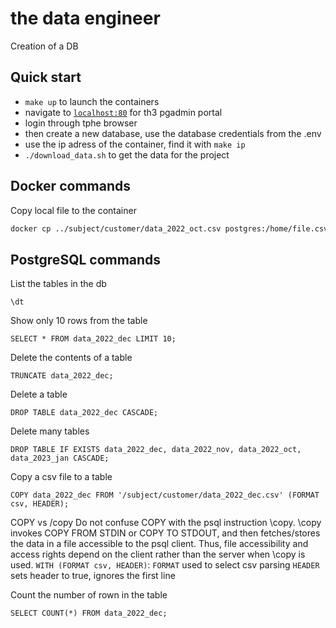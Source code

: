 # the data engineer

Creation of a DB

## Quick start

- `make up` to launch the containers
- navigate to [`localhost:80`](localhost:80) for th3 pgadmin portal
- login through tphe browser
- then create a new database, use the database credentials from the .env
- use the ip adress of the container, find it with `make ip`
- `./download_data.sh` to get the data for the project

## Docker commands

Copy local file to the container
```bash
docker cp ../subject/customer/data_2022_oct.csv postgres:/home/file.csv
```

## PostgreSQL commands

List the tables in the db
```pqsl
\dt
```

Show only 10 rows from the table
```psql
SELECT * FROM data_2022_dec LIMIT 10;
```

Delete the contents of a table
```paql
TRUNCATE data_2022_dec;
```

Delete a table
```psql
DROP TABLE data_2022_dec CASCADE;
```

Delete many tables
```psql
DROP TABLE IF EXISTS data_2022_dec, data_2022_nov, data_2022_oct, data_2023_jan CASCADE;
```

Copy a csv file to a table
```pqsl
COPY data_2022_dec FROM '/subject/customer/data_2022_dec.csv' (FORMAT csv, HEADER);
```
COPY vs /copy Do not confuse COPY with the psql instruction \copy. \copy invokes COPY FROM STDIN or COPY TO STDOUT, and then fetches/stores the data in a file accessible to the psql client. Thus, file accessibility and access rights depend on the client rather than the server when \copy is used.
`WITH (FORMAT csv, HEADER)`: `FORMAT` used to select csv parsing `HEADER` sets header to true, ignores the first line

Count the number of rown in the table
```pqsl
SELECT COUNT(*) FROM data_2022_dec;
```